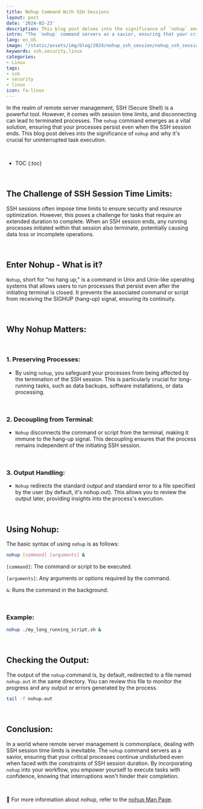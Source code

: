 ```yaml
---
title: Nohup Command With SSH Sessions
layout: post
date: '2024-02-23'
description: This blog post delves into the significance of `nohup` and why it's crucial for uninterrupted task execution.
intro: "The `nohup` command servers as a savior, ensuring that your critical processes continue undisturbed even when faced with the constraints of SSH session duration. By incorporating `nohup` into your workflow, you empower yourself to execute tasks with confidence, knowing that interruptions won't hinder their completion."
lang: en_US
image: "/static/assets/img/blog/2024/nohup_ssh_session/nohup_ssh_session.jpg"
keywords: ssh,security,linux
categories:
- Linux
tags:
- ssh
- security
- linux
icon: fa-linux
---
```



In the realm of remote server management, SSH (Secure Shell) is a powerful tool. However, it comes with session time limits, and disconnecting can lead to terminated processes. The `nohup` command emerges as a vital solution, ensuring that your processes persist even when the SSH session ends. This blog post delves into the significance of `nohup` and why it's crucial for uninterrupted task execution.

<br>

* TOC 
{:toc}

<br>

## The Challenge of SSH Session Time Limits:

SSH sessions often impose time limits to ensure security and resource optimization. However, this poses a challenge for tasks that require an extended duration to complete. When an SSH session ends, any running processes initiated within that session also terminate, potentially causing data loss or incomplete operations.

<br>

## Enter Nohup - What is it?

`Nohup`, short for "no hang up," is a command in Unix and Unix-like operating systems that allows users to run processes that persist even after the initiating terminal is closed. It prevents the associated command or script from receiving the SIGHUP (hang-up) signal, ensuring its continuity.

<br>

## Why Nohup Matters:

<br>

### 1. **Preserving Processes:**
   - By using `nohup`, you safeguard your processes from being affected by the termination of the SSH session. This is particularly crucial for long-running tasks, such as data backups, software installations, or data processing.

<br>

### 2. **Decoupling from Terminal:**
   - `Nohup` disconnects the command or script from the terminal, making it immune to the hang-up signal. This decoupling ensures that the process remains independent of the initiating SSH session.

<br>

### 3. **Output Handling:**
   - `Nohup` redirects the standard output and standard error to a file specified by the user (by default, it's nohup.out). This allows you to review the output later, providing insights into the process's execution.

<br>

## Using Nohup:

The basic syntax of using `nohup` is as follows:

```bash
nohup [command] [arguments] &
```
`[command]`: The command or script to be executed.

`[arguments]`: Any arguments or options required by the command.

`&`: Runs the command in the background.

<br>

### Example:

```bash
nohup ./my_long_running_script.sh &
```
<br>

## Checking the Output:

The output of the `nohup` command is, by default, redirected to a file named `nohup.out` in the same directory. You can review this file to monitor the progress and any output or errors generated by the process.

```bash
tail -f nohup.out
```

<br>

## Conclusion:

In a world where remote server management is commonplace, dealing with SSH session time limits is inevitable. The `nohup` command servers as a savior, ensuring that your critical processes continue undisturbed even when faced with the constraints of SSH session duration. By incorporating `nohup` into your workflow, you empower yourself to execute tasks with confidence, knowing that interruptions won't hinder their completion.

<br>

📝 For more information about nohup, refer to the [nohup Man Page](https://linux.die.net/man/1/nohup).


